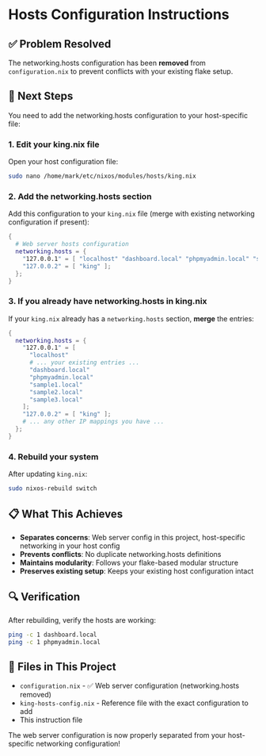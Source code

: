 # Hosts Configuration Instructions

## ✅ Problem Resolved

The networking.hosts configuration has been **removed** from `configuration.nix` to prevent conflicts with your existing flake setup.

## 🎯 Next Steps

You need to add the networking.hosts configuration to your host-specific file:

### 1. Edit your king.nix file

Open your host configuration file:
```bash
sudo nano /home/mark/etc/nixos/modules/hosts/king.nix
```

### 2. Add the networking.hosts section

Add this configuration to your `king.nix` file (merge with existing networking configuration if present):

```nix
{
  # Web server hosts configuration
  networking.hosts = {
    "127.0.0.1" = [ "localhost" "dashboard.local" "phpmyadmin.local" "sample1.local" "sample2.local" "sample3.local" ];
    "127.0.0.2" = [ "king" ];
  };
}
```

### 3. If you already have networking.hosts in king.nix

If your `king.nix` already has a `networking.hosts` section, **merge** the entries:

```nix
{
  networking.hosts = {
    "127.0.0.1" = [ 
      "localhost" 
      # ... your existing entries ...
      "dashboard.local" 
      "phpmyadmin.local" 
      "sample1.local" 
      "sample2.local" 
      "sample3.local" 
    ];
    "127.0.0.2" = [ "king" ];
    # ... any other IP mappings you have ...
  };
}
```

### 4. Rebuild your system

After updating `king.nix`:
```bash
sudo nixos-rebuild switch
```

## 📋 What This Achieves

- **Separates concerns**: Web server config in this project, host-specific networking in your host config
- **Prevents conflicts**: No duplicate networking.hosts definitions
- **Maintains modularity**: Follows your flake-based modular structure
- **Preserves existing setup**: Keeps your existing host configuration intact

## 🔍 Verification

After rebuilding, verify the hosts are working:
```bash
ping -c 1 dashboard.local
ping -c 1 phpmyadmin.local
```

## 📁 Files in This Project

- `configuration.nix` - ✅ Web server configuration (networking.hosts removed)
- `king-hosts-config.nix` - Reference file with the exact configuration to add
- This instruction file

The web server configuration is now properly separated from your host-specific networking configuration!